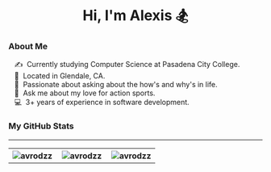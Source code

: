 <h1 align="center">Hi, I'm Alexis 🏂</h1>
<!-- <h3 align="center">A passionate software developer</h3> -->

<h3 align="left">About Me</h3>

&nbsp;&nbsp;&nbsp;:writing_hand: &nbsp;Currently studying Computer Science at Pasadena City College.\
&nbsp;&nbsp;&nbsp;:round_pushpin: &nbsp;Located in Glendale, CA.\
&nbsp;&nbsp;&nbsp;:thinking: &nbsp;Passionate about asking about the how's and why's in life.\
&nbsp;&nbsp;&nbsp;:speech_balloon: &nbsp;Ask me about my love for action sports.\
&nbsp;&nbsp;&nbsp;:computer: &nbsp;3+ years of experience in software development.

<h3 align="left">My GitHub Stats</h4>

---

<table align="center">
  <tr> 
    <th> 
      <img align="left" src="https://github-readme-stats.vercel.app/api/top-langs?username=avrodzz&show_icons=true&locale=en&layout=compact&theme=ocean_dark" alt="avrodzz" />
    </th>
    <th>   
      <img align="center" src="https://github-readme-stats.vercel.app/api?username=avrodzz&show_icons=true&locale=en&theme=ocean_dark" alt="avrodzz" />
    </th>
    <th> 
      <img align="right" src="https://github-readme-streak-stats.herokuapp.com/?user=avrodzz&theme=ocean_dark" alt="avrodzz" />
    </th>
  </tr>
  
</table>






